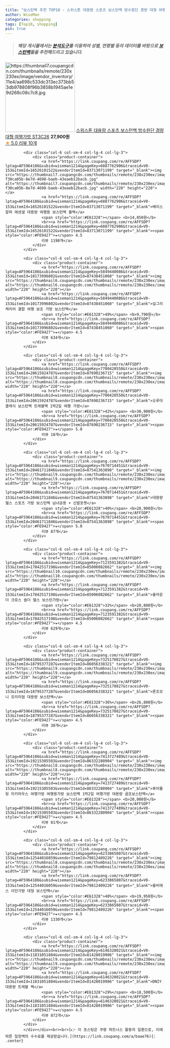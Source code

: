 ```yaml
---
title: "보스턴백 추천 TOP10 - 스위스톤 대용량 스포츠 보스턴백 방수원단 경량 대형 여행가방 ST3C26"
author: WiseMan
categories: shopping
tags: [Top10, shopping]
pin: true
---
```


> ##### 해당 게시물에서는 [**분석도구**](https://itemscout.io/)를 이용하여 **성별**, **연령별** 등의 데이터를 바탕으로 [**보스턴백**](https://link.coupang.com/a/baae76)들을 추천해드리고 있습니다.
<div class="container"><div class="row">
            <div class="col-6 col-sm-4 col-lg-4 col-lg-3">
                <div class="product-container">
                    <a href="https://link.coupang.com/re/AFFSDP?lptag=AF5964186&subid=wiseman1214&pageKey=7640547115&traceid=V0-153&itemId=20300548714&vendorItemId=87404196040" target="_blank"><img src="https://thumbnail7.coupangcdn.com/thumbnails/remote/230x230ex/image/vendor_inventory/11e4/aa698c533dc313ec373bb53db978808f96b3858b1945ae1e9d268c08c7c8.jpg" alt="https://thumbnail7.coupangcdn.com/thumbnails/remote/230x230ex/image/vendor_inventory/11e4/aa698c533dc313ec373bb53db978808f96b3858b1945ae1e9d268c08c7c8.jpg" width="220" height="220"></a>
                    <a href="https://link.coupang.com/re/AFFSDP?lptag=AF5964186&subid=wiseman1214&pageKey=7640547115&traceid=V0-153&itemId=20300548714&vendorItemId=87404196040" target="_blank">스위스톤 대용량 스포츠 보스턴백 방수원단 경량 대형 여행가방 ST3C26</a>
                    <span style="color:#E61328"></span> <b>27,900원</b>
                    <br><a href="https://link.coupang.com/re/AFFSDP?lptag=AF5964186&subid=wiseman1214&pageKey=7640547115&traceid=V0-153&itemId=20300548714&vendorItemId=87404196040" target="_blank"><span style="color:#FE9427">★</span> 5.0
                    리뷰 10개</a>
                </div>
            </div>
            
            <div class="col-6 col-sm-4 col-lg-4 col-lg-3">
                <div class="product-container">
                    <a href="https://link.coupang.com/re/AFFSDP?lptag=AF5964186&subid=wiseman1214&pageKey=6887762906&traceid=V0-153&itemId=16526101522&vendorItemId=83713071199" target="_blank"><img src="https://thumbnail7.coupangcdn.com/thumbnails/remote/230x230ex/image/retail/images/6586237198454632-f30ca05b-8e7d-4698-baeb-43eaeb12bacb.jpg" alt="https://thumbnail7.coupangcdn.com/thumbnails/remote/230x230ex/image/retail/images/6586237198454632-f30ca05b-8e7d-4698-baeb-43eaeb12bacb.jpg" width="220" height="220"></a>
                    <a href="https://link.coupang.com/re/AFFSDP?lptag=AF5964186&subid=wiseman1214&pageKey=6887762906&traceid=V0-153&itemId=16526101522&vendorItemId=83713071199" target="_blank">베이스알파 에센셜 대용량 여행용 보스턴백 블랙</a>
                    <span style="color:#E61328"></span> <b>14,850원</b>
                    <br><a href="https://link.coupang.com/re/AFFSDP?lptag=AF5964186&subid=wiseman1214&pageKey=6887762906&traceid=V0-153&itemId=16526101522&vendorItemId=83713071199" target="_blank"><span style="color:#FE9427">★</span> 4.5
                    리뷰 1198개</a>
                </div>
            </div>
            
            <div class="col-6 col-sm-4 col-lg-4 col-lg-3">
                <div class="product-container">
                    <a href="https://link.coupang.com/re/AFFSDP?lptag=AF5964186&subid=wiseman1214&pageKey=5849440086&traceid=V0-153&itemId=10173996802&vendorItemId=87438451060" target="_blank"><img src="https://thumbnail6.coupangcdn.com/thumbnails/remote/230x230ex/image/vendor_inventory/e921/f1af11e4c018ba870ae7e0c1ad6ede1591de1e9a35d1b272524199fd3966.jpg" alt="https://thumbnail6.coupangcdn.com/thumbnails/remote/230x230ex/image/vendor_inventory/e921/f1af11e4c018ba870ae7e0c1ad6ede1591de1e9a35d1b272524199fd3966.jpg" width="220" height="220"></a>
                    <a href="https://link.coupang.com/re/AFFSDP?lptag=AF5964186&subid=wiseman1214&pageKey=5849440086&traceid=V0-153&itemId=10173996802&vendorItemId=87438451060" target="_blank">길그리 캐리어 결합 여행 보조 가방 보스턴백</a>
                    <span style="color:#E61328">49%</span> <b>9,790원</b>
                    <br><a href="https://link.coupang.com/re/AFFSDP?lptag=AF5964186&subid=wiseman1214&pageKey=5849440086&traceid=V0-153&itemId=10173996802&vendorItemId=87438451060" target="_blank"><span style="color:#FE9427">★</span> 4.5
                    리뷰 634개</a>
                </div>
            </div>
            
            <div class="col-6 col-sm-4 col-lg-4 col-lg-3">
                <div class="product-container">
                    <a href="https://link.coupang.com/re/AFFSDP?lptag=AF5964186&subid=wiseman1214&pageKey=7700420550&traceid=V0-153&itemId=20615924787&vendorItemId=87690236715" target="_blank"><img src="https://thumbnail8.coupangcdn.com/thumbnails/remote/230x230ex/image/vendor_inventory/a0e2/f338752d1903f0ce1343b2e2ccb66a0eb3733f1bb24f84a1c5df8b418a72.jpg" alt="https://thumbnail8.coupangcdn.com/thumbnails/remote/230x230ex/image/vendor_inventory/a0e2/f338752d1903f0ce1343b2e2ccb66a0eb3733f1bb24f84a1c5df8b418a72.jpg" width="220" height="220"></a>
                    <a href="https://link.coupang.com/re/AFFSDP?lptag=AF5964186&subid=wiseman1214&pageKey=7700420550&traceid=V0-153&itemId=20615924787&vendorItemId=87690236715" target="_blank">오루아 클래식 보스턴백 트래블백 1박2일 여행 가방</a>
                    <span style="color:#E61328">42%</span> <b>30,900원</b>
                    <br><a href="https://link.coupang.com/re/AFFSDP?lptag=AF5964186&subid=wiseman1214&pageKey=7700420550&traceid=V0-153&itemId=20615924787&vendorItemId=87690236715" target="_blank"><span style="color:#FE9427">★</span> 5.0
                    리뷰 18개</a>
                </div>
            </div>
            
            <div class="col-6 col-sm-4 col-lg-4 col-lg-3">
                <div class="product-container">
                    <a href="https://link.coupang.com/re/AFFSDP?lptag=AF5964186&subid=wiseman1214&pageKey=7670714451&traceid=V0-153&itemId=20461711846&vendorItemId=87541363898" target="_blank"><img src="https://thumbnail9.coupangcdn.com/thumbnails/remote/230x230ex/image/vendor_inventory/3866/816e08d8cf572bda116c37503b00fc0cded8ed27098614ec8da14458d8f3.png" alt="https://thumbnail9.coupangcdn.com/thumbnails/remote/230x230ex/image/vendor_inventory/3866/816e08d8cf572bda116c37503b00fc0cded8ed27098614ec8da14458d8f3.png" width="220" height="220"></a>
                    <a href="https://link.coupang.com/re/AFFSDP?lptag=AF5964186&subid=wiseman1214&pageKey=7670714451&traceid=V0-153&itemId=20461711846&vendorItemId=87541363898" target="_blank">대용량 헬스 스포츠 가방 보스턴백 남녀공용 + 신발포켓</a>
                    <span style="color:#E61328">40%</span> <b>28,900원</b>
                    <br><a href="https://link.coupang.com/re/AFFSDP?lptag=AF5964186&subid=wiseman1214&pageKey=7670714451&traceid=V0-153&itemId=20461711846&vendorItemId=87541363898" target="_blank"><span style="color:#FE9427">★</span> 5.0
                    리뷰 87개</a>
                </div>
            </div>
            
            <div class="col-6 col-sm-4 col-lg-4 col-lg-3">
                <div class="product-container">
                    <a href="https://link.coupang.com/re/AFFSDP?lptag=AF5964186&subid=wiseman1214&pageKey=7123591382&traceid=V0-153&itemId=17842517198&vendorItemId=85006082662" target="_blank"><img src="https://thumbnail10.coupangcdn.com/thumbnails/remote/230x230ex/image/rs_quotation_api/m7abvo3c/078811f7c15d4fea900555b3d2fac910.jpg" alt="https://thumbnail10.coupangcdn.com/thumbnails/remote/230x230ex/image/rs_quotation_api/m7abvo3c/078811f7c15d4fea900555b3d2fac910.jpg" width="220" height="220"></a>
                    <a href="https://link.coupang.com/re/AFFSDP?lptag=AF5964186&subid=wiseman1214&pageKey=7123591382&traceid=V0-153&itemId=17842517198&vendorItemId=85006082662" target="_blank">올라운더 크로스 숄더 헬스 보스턴가방</a>
                    <span style="color:#E61328">32%</span> <b>28,800원</b>
                    <br><a href="https://link.coupang.com/re/AFFSDP?lptag=AF5964186&subid=wiseman1214&pageKey=7123591382&traceid=V0-153&itemId=17842517198&vendorItemId=85006082662" target="_blank"><span style="color:#FE9427">★</span> 4.5
                    리뷰 629개</a>
                </div>
            </div>
            
            <div class="col-6 col-sm-4 col-lg-4 col-lg-3">
                <div class="product-container">
                    <a href="https://link.coupang.com/re/AFFSDP?lptag=AF5964186&subid=wiseman1214&pageKey=7325170827&traceid=V0-153&itemId=18795377287&vendorItemId=86056338321" target="_blank"><img src="https://thumbnail9.coupangcdn.com/thumbnails/remote/230x230ex/image/vendor_inventory/df2f/6613381cc5e5a1a1b877773af68f6ef1631fbb98565ce386c5ea87228fa1.jpg" alt="https://thumbnail9.coupangcdn.com/thumbnails/remote/230x230ex/image/vendor_inventory/df2f/6613381cc5e5a1a1b877773af68f6ef1631fbb98565ce386c5ea87228fa1.jpg" width="220" height="220"></a>
                    <a href="https://link.coupang.com/re/AFFSDP?lptag=AF5964186&subid=wiseman1214&pageKey=7325170827&traceid=V0-153&itemId=18795377287&vendorItemId=86056338321" target="_blank">론조모니 프리미엄 대용량 보스턴백</a>
                    <span style="color:#E61328">36%</span> <b>26,800원</b>
                    <br><a href="https://link.coupang.com/re/AFFSDP?lptag=AF5964186&subid=wiseman1214&pageKey=7325170827&traceid=V0-153&itemId=18795377287&vendorItemId=86056338321" target="_blank"><span style="color:#FE9427">★</span> 4.5
                    리뷰 38개</a>
                </div>
            </div>
            
            <div class="col-6 col-sm-4 col-lg-4 col-lg-3">
                <div class="product-container">
                    <a href="https://link.coupang.com/re/AFFSDP?lptag=AF5964186&subid=wiseman1214&pageKey=7413727489&traceid=V0-153&itemId=19215305503&vendorItemId=86332280904" target="_blank"><img src="https://thumbnail8.coupangcdn.com/thumbnails/remote/230x230ex/image/vendor_inventory/dbbe/f0198ee2c3dcc8c7f9de20dec846a15ca601409114e00aedf5ec718f0065.jpeg" alt="https://thumbnail8.coupangcdn.com/thumbnails/remote/230x230ex/image/vendor_inventory/dbbe/f0198ee2c3dcc8c7f9de20dec846a15ca601409114e00aedf5ec718f0065.jpeg" width="220" height="220"></a>
                    <a href="https://link.coupang.com/re/AFFSDP?lptag=AF5964186&subid=wiseman1214&pageKey=7413727489&traceid=V0-153&itemId=19215305503&vendorItemId=86332280904" target="_blank">퓨어몰링 미키마우스 여행가방 여행용가방 보스턴백 1박2일 여행가방 대용량 골프보스턴백</a>
                    <span style="color:#E61328"></span> <b>20,000원</b>
                    <br><a href="https://link.coupang.com/re/AFFSDP?lptag=AF5964186&subid=wiseman1214&pageKey=7413727489&traceid=V0-153&itemId=19215305503&vendorItemId=86332280904" target="_blank"><span style="color:#FE9427">★</span> 4.5
                    리뷰 81개</a>
                </div>
            </div>
            
            <div class="col-6 col-sm-4 col-lg-4 col-lg-3">
                <div class="product-container">
                    <a href="https://link.coupang.com/re/AFFSDP?lptag=AF5964186&subid=wiseman1214&pageKey=6233865807&traceid=V0-153&itemId=12544016059&vendorItemId=79812409226" target="_blank"><img src="https://thumbnail8.coupangcdn.com/thumbnails/remote/230x230ex/image/rs_quotation_api/efbhjpsh/7583adcff6d94b5798a5abf82495798c.jpg" alt="https://thumbnail8.coupangcdn.com/thumbnails/remote/230x230ex/image/rs_quotation_api/efbhjpsh/7583adcff6d94b5798a5abf82495798c.jpg" width="220" height="220"></a>
                    <a href="https://link.coupang.com/re/AFFSDP?lptag=AF5964186&subid=wiseman1214&pageKey=6233865807&traceid=V0-153&itemId=12544016059&vendorItemId=79812409226" target="_blank">올비에스 이민가방 대형 보스턴백</a>
                    <span style="color:#E61328">40%</span> <b>19,950원</b>
                    <br><a href="https://link.coupang.com/re/AFFSDP?lptag=AF5964186&subid=wiseman1214&pageKey=6233865807&traceid=V0-153&itemId=12544016059&vendorItemId=79812409226" target="_blank"><span style="color:#FE9427">★</span> 4.5
                    리뷰 1330개</a>
                </div>
            </div>
            
            <div class="col-6 col-sm-4 col-lg-4 col-lg-3">
                <div class="product-container">
                    <a href="https://link.coupang.com/re/AFFSDP?lptag=AF5964186&subid=wiseman1214&pageKey=6146320021&traceid=V0-153&itemId=11831051884&vendorItemId=81428019986" target="_blank"><img src="https://thumbnail9.coupangcdn.com/thumbnails/remote/230x230ex/image/vendor_inventory/1804/e8b89a2d93358aa21508e0bc6f77346ed9846d2c466e582f2175bd4c9320.jpg" alt="https://thumbnail9.coupangcdn.com/thumbnails/remote/230x230ex/image/vendor_inventory/1804/e8b89a2d93358aa21508e0bc6f77346ed9846d2c466e582f2175bd4c9320.jpg" width="220" height="220"></a>
                    <a href="https://link.coupang.com/re/AFFSDP?lptag=AF5964186&subid=wiseman1214&pageKey=6146320021&traceid=V0-153&itemId=11831051884&vendorItemId=81428019986" target="_blank">DNIY 대용량 트래블 백</a>
                    <span style="color:#E61328">29%</span> <b>18,500원</b>
                    <br><a href="https://link.coupang.com/re/AFFSDP?lptag=AF5964186&subid=wiseman1214&pageKey=6146320021&traceid=V0-153&itemId=11831051884&vendorItemId=81428019986" target="_blank"><span style="color:#FE9427">★</span> 4.5
                    리뷰 872개</a>
                </div>
            </div>
            </div></div><br><br>[👉 이 포스팅은 쿠팡 파트너스 활동의 일환으로, 이에 따른 일정액의 수수료를 제공받습니다.](https://link.coupang.com/a/baae76){: .center}